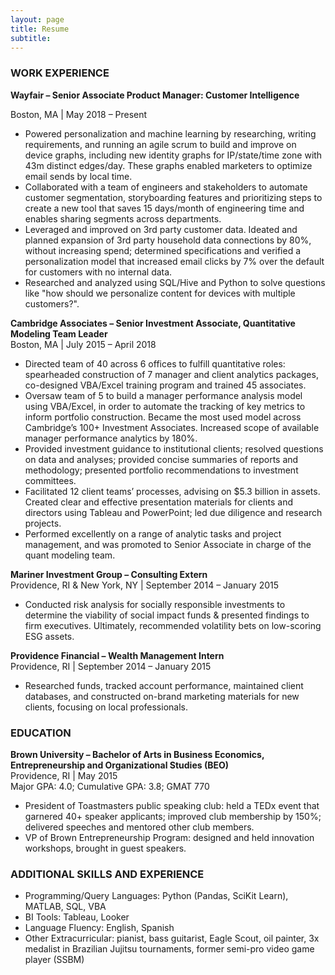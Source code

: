 ```yaml
---
layout: page
title: Resume
subtitle: 
---
```

### WORK EXPERIENCE

**Wayfair – Senior Associate Product Manager: Customer Intelligence**

Boston, MA | May 2018 – Present
- Powered personalization and machine learning by researching, writing requirements, and running an agile scrum to build and improve on device graphs, including new identity graphs for IP/state/time zone with 43m distinct edges/day. These graphs enabled marketers to optimize email sends by local time.
- Collaborated with a team of engineers and stakeholders to automate customer segmentation, storyboarding features and prioritizing steps to create a new tool that saves 15 days/month of engineering time and enables sharing segments across departments.
- Leveraged and improved on 3rd party customer data. Ideated and planned expansion of 3rd party household data connections by 80%, without increasing spend; determined specifications and verified a personalization model that increased email clicks by 7% over the default for customers with no internal data.
- Researched and analyzed using SQL/Hive and Python to solve questions like "how should we personalize content for devices with multiple customers?".

**Cambridge Associates – Senior Investment Associate, Quantitative Modeling Team Leader**  
Boston, MA | July 2015 – April 2018 
- Directed team of 40 across 6 offices to fulfill quantitative roles: spearheaded construction of 7 manager and client analytics packages, co-designed VBA/Excel training program and trained 45 associates.
- Oversaw team of 5 to build a manager performance analysis model using VBA/Excel, in order to automate the tracking of key metrics to inform portfolio construction. Became the most used model across Cambridge’s 100+ Investment Associates. Increased scope of available manager performance analytics by 180%.
- Provided investment guidance to institutional clients; resolved questions on data and analyses; provided concise summaries of reports and methodology; presented portfolio recommendations to investment committees.
- Facilitated 12 client teams’ processes, advising on $5.3 billion in assets. Created clear and effective presentation materials for clients and directors using Tableau and PowerPoint; led due diligence and research projects.
- Performed excellently on a range of analytic tasks and project management, and was promoted to Senior Associate in charge of the quant modeling team.

**Mariner Investment Group – Consulting Extern**  
Providence, RI & New York, NY | September 2014 – January 2015  
- Conducted risk analysis for socially responsible investments to determine the viability of social impact funds & presented findings to firm executives. Ultimately, recommended volatility bets on low-scoring ESG assets.

**Providence Financial – Wealth Management Intern**  
Providence, RI | September 2014 – January 2015  
- Researched funds, tracked account performance, maintained client databases, and constructed on-brand marketing materials for new clients, focusing on local professionals.

### EDUCATION

**Brown University – Bachelor of Arts in Business Economics, Entrepreneurship and Organizational Studies (BEO)**  
Providence, RI | May 2015  
Major GPA: 4.0; Cumulative GPA: 3.8; GMAT 770
- President of Toastmasters public speaking club: held a TEDx event that garnered 40+ speaker applicants; improved club membership by 150%; delivered speeches and mentored other club members.  
- VP of Brown Entrepreneurship Program: designed and held innovation workshops, brought in guest speakers.

### ADDITIONAL SKILLS AND EXPERIENCE  
  
- Programming/Query Languages: Python (Pandas, SciKit Learn), MATLAB, SQL, VBA  
- BI Tools: Tableau, Looker
- Language Fluency: English, Spanish  
- Other Extracurricular: pianist, bass guitarist, Eagle Scout, oil painter, 3x medalist in Brazilian Jujitsu tournaments, former semi-pro video game player (SSBM)
